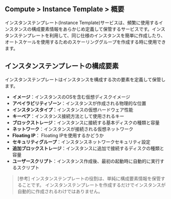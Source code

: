 ## Compute > Instance Template > 概要

インスタンステンプレート(Instance Template)サービスは、頻繁に使用するインスタンスの構成要素情報をあらかじめ定義して保管するサービスです。インスタンステンプレートを利用して、同じ仕様のインスタンスを簡単に作成したり、オートスケールを使用するためのスケーリンググループを作成する時に使用できます。

## インスタンステンプレートの構成要素
インスタンステンプレートはインスタンスを構成する次の要素を定義して保管します。

* **イメージ**：インスタンスのOSを含む仮想ディスクイメージ
* **アベイラビリティゾーン**：インスタンスが作成される物理的な位置
* **インスタンスタイプ**：インスタンスの仮想ハードウェア性能
* **キーペア**：インスタンス接続方法として使用されるキー
* **ブロックストレージ**：インスタンスに接続する基本ディスクの種類と容量
* **ネットワーク**：インスタンスが接続される仮想ネットワーク
* **Floating IP**： Floating IPを使用するかどうか
* **セキュリティグループ**：インスタンスネットワークセキュリティ設定
* **追加ブロックストレージ**：インスタンスに追加で接続するディスクの種類と容量
* **ユーザースクリプト**：インスタンス作成後、最初の起動時に自動的に実行するスクリプト

> [参考]
> インスタンステンプレートの役割は、単純に構成要素情報を保管することです。
> インスタンステンプレートを作成するだけでインスタンスが自動的に作成されるわけではありません。
